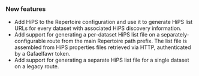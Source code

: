 ### New features

- Add HiPS to the Repertoire configuration and use it to generate HiPS list URLs for every dataset with associated HiPS discovery information.
- Add support for generating a per-dataset HiPS list file on a separately-configurable route from the main Repertoire path prefix. The list file is assembled from HiPS properties files retrieved via HTTP, authenticated by a Gafaelfawr token.
- Add support for generating a separate HiPS list file for a single dataset on a legacy route.
